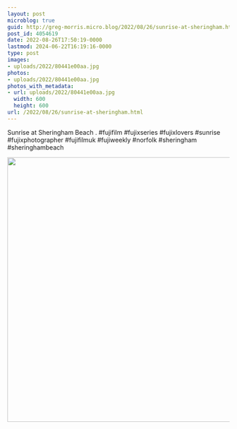 ```yaml
---
layout: post
microblog: true
guid: http://greg-morris.micro.blog/2022/08/26/sunrise-at-sheringham.html
post_id: 4054619
date: 2022-08-26T17:50:19-0000
lastmod: 2024-06-22T16:19:16-0000
type: post
images:
- uploads/2022/80441e00aa.jpg
photos:
- uploads/2022/80441e00aa.jpg
photos_with_metadata:
- url: uploads/2022/80441e00aa.jpg
  width: 600
  height: 600
url: /2022/08/26/sunrise-at-sheringham.html
---
```

Sunrise at Sheringham Beach
.
#fujifilm #fujixseries #fujixlovers #sunrise #fujixphotographer #fujifilmuk #fujiweekly #norfolk #sheringham #sheringhambeach

<img src="uploads/2022/80441e00aa.jpg" width="600" height="600" alt="">
